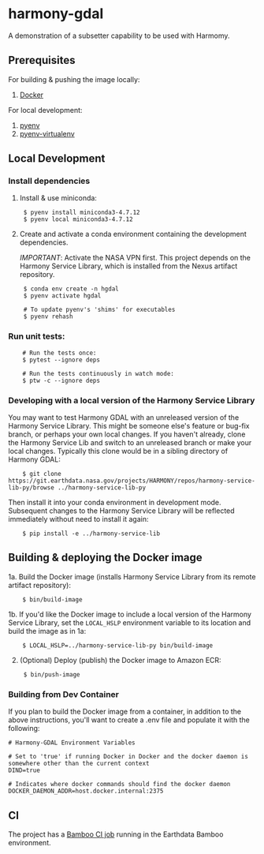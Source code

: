 # harmony-gdal

A demonstration of a subsetter capability to be used with Harmomy.

## Prerequisites

For building & pushing the image locally:

1. [Docker](https://www.docker.com/get-started)

For local development:

1. [pyenv](https://github.com/pyenv/pyenv)
2. [pyenv-virtualenv](https://github.com/pyenv/pyenv-virtualenv)

## Local Development

### Install dependencies

1. Install & use miniconda:

        $ pyenv install miniconda3-4.7.12
        $ pyenv local miniconda3-4.7.12

2. Create and activate a conda environment containing the development dependencies.

   *IMPORTANT*: Activate the NASA VPN first. This project depends on the Harmony Service Library, which is installed from the Nexus artifact repository.

        $ conda env create -n hgdal
        $ pyenv activate hgdal

        # To update pyenv's 'shims' for executables
        $ pyenv rehash  

### Run unit tests:

        # Run the tests once:
        $ pytest --ignore deps

        # Run the tests continuously in watch mode:
        $ ptw -c --ignore deps

### Developing with a local version of the Harmony Service Library

You may want to test Harmony GDAL with an unreleased version of the Harmony Service Library.  This might be someone else's feature or bug-fix branch, or perhaps your own local changes. If you haven't already, clone the Harmony Service Lib and switch to an unreleased branch or make your local changes. Typically this clone would be in a sibling directory of Harmony GDAL:

        $ git clone https://git.earthdata.nasa.gov/projects/HARMONY/repos/harmony-service-lib-py/browse ../harmony-service-lib-py

Then install it into your conda environment in development mode. Subsequent changes to the Harmony Service Library will be reflected immediately without need to install it again:

        $ pip install -e ../harmony-service-lib

## Building & deploying the Docker image

1a. Build the Docker image (installs Harmony Service Library from its remote artifact repository):

        $ bin/build-image

1b. If you'd like the Docker image to include a local version of the Harmony Service Library, set the `LOCAL_HSLP` environment variable to its location and build the image as in 1a:

        $ LOCAL_HSLP=../harmony-service-lib-py bin/build-image

2. (Optional) Deploy (publish) the Docker image to Amazon ECR:

        $ bin/push-image

### Building from Dev Container

If you plan to build the Docker image from a container, in addition to the above instructions, you'll want to create a .env file and populate it with the following:

```
# Harmony-GDAL Environment Variables

# Set to 'true' if running Docker in Docker and the docker daemon is somewhere other than the current context
DIND=true

# Indicates where docker commands should find the docker daemon
DOCKER_DAEMON_ADDR=host.docker.internal:2375
```

## CI

The project has a [Bamboo CI job](https://ci.earthdata.nasa.gov/browse/HARMONY-HG) running
in the Earthdata Bamboo environment.
